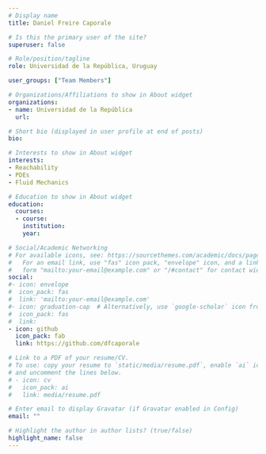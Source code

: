 ```yaml
---
# Display name
title: Daniel Freire Caporale

# Is this the primary user of the site?
superuser: false

# Role/position/tagline
role: Universidad de la República, Uruguay

user_groups: ["Team Members"]

# Organizations/Affiliations to show in About widget
organizations:
- name: Universidad de la República
  url:

# Short bio (displayed in user profile at end of posts)
bio:

# Interests to show in About widget
interests:
- Reachability
- PDEs
- Fluid Mechanics

# Education to show in About widget
education:
  courses:
  - course:
    institution:
    year:

# Social/Academic Networking
# For available icons, see: https://sourcethemes.com/academic/docs/page-builder/#icons
#   For an email link, use "fas" icon pack, "envelope" icon, and a link in the
#   form "mailto:your-email@example.com" or "/#contact" for contact widget.
social:
#- icon: envelope
#  icon_pack: fas
#  link: 'mailto:your-email@example.com'
#- icon: graduation-cap  # Alternatively, use `google-scholar` icon from `ai` icon pack
#  icon_pack: fas
#  link:
- icon: github
  icon_pack: fab
  link: https://github.com/dfcaporale

# Link to a PDF of your resume/CV.
# To use: copy your resume to `static/media/resume.pdf`, enable `ai` icons in `params.toml`,
# and uncomment the lines below.
# - icon: cv
#   icon_pack: ai
#   link: media/resume.pdf

# Enter email to display Gravatar (if Gravatar enabled in Config)
email: ""

# Highlight the author in author lists? (true/false)
highlight_name: false
---
```

